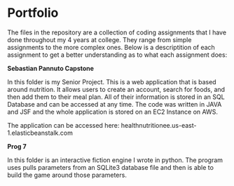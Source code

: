 # Portfolio
The files in the repository are a collection of coding assignments that I have done throughout my 4 years at college. They range from simple assignments to the more complex ones. Below is a descriptition of each assignment to get a better understanding as to what each assignment does:


**Sebastian Pannuto Capstone**

In this folder is my Senior Project. This is a web application that is based around nutrition. It allows users to create an account, search for foods, and then add them to their meal plan. All of their information is stored in an SQL Database and can be accessed at any time. The code was written in JAVA and JSF and the whole application is stored on an EC2 Instance on AWS. 

The application can be accessed here: healthnutritionee.us-east-1.elasticbeanstalk.com

**Prog 7**

In this folder is an interactive fiction engine I wrote in python. The program uses pulls parameters from an SQLite3 database file and then is able to build the game around those parameters. 
